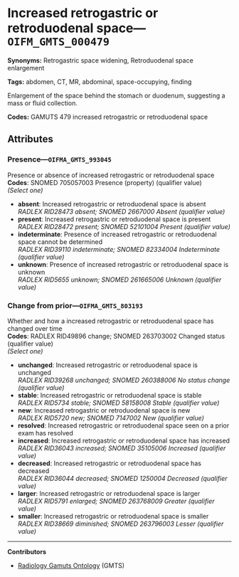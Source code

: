 # Increased retrogastric or retroduodenal space—`OIFM_GMTS_000479`

**Synonyms:** Retrogastric space widening, Retroduodenal space enlargement

**Tags:** abdomen, CT, MR, abdominal, space-occupying, finding

Enlargement of the space behind the stomach or duodenum, suggesting a mass or fluid collection.

**Codes:** GAMUTS 479 increased retrogastric or retroduodenal space

## Attributes

### Presence—`OIFMA_GMTS_993045`

Presence or absence of increased retrogastric or retroduodenal space  
**Codes**: SNOMED 705057003 Presence (property) (qualifier value)  
*(Select one)*

- **absent**: Increased retrogastric or retroduodenal space is absent  
_RADLEX RID28473 absent; SNOMED 2667000 Absent (qualifier value)_
- **present**: Increased retrogastric or retroduodenal space is present  
_RADLEX RID28472 present; SNOMED 52101004 Present (qualifier value)_
- **indeterminate**: Presence of increased retrogastric or retroduodenal space cannot be determined  
_RADLEX RID39110 indeterminate; SNOMED 82334004 Indeterminate (qualifier value)_
- **unknown**: Presence of increased retrogastric or retroduodenal space is unknown  
_RADLEX RID5655 unknown; SNOMED 261665006 Unknown (qualifier value)_

### Change from prior—`OIFMA_GMTS_803193`

Whether and how a increased retrogastric or retroduodenal space has changed over time  
**Codes**: RADLEX RID49896 change; SNOMED 263703002 Changed status (qualifier value)  
*(Select one)*

- **unchanged**: Increased retrogastric or retroduodenal space is unchanged  
_RADLEX RID39268 unchanged; SNOMED 260388006 No status change (qualifier value)_
- **stable**: Increased retrogastric or retroduodenal space is stable  
_RADLEX RID5734 stable; SNOMED 58158008 Stable (qualifier value)_
- **new**: Increased retrogastric or retroduodenal space is new  
_RADLEX RID5720 new; SNOMED 7147002 New (qualifier value)_
- **resolved**: Increased retrogastric or retroduodenal space seen on a prior exam has resolved  
- **increased**: Increased retrogastric or retroduodenal space has increased  
_RADLEX RID36043 increased; SNOMED 35105006 Increased (qualifier value)_
- **decreased**: Increased retrogastric or retroduodenal space has decreased  
_RADLEX RID36044 decreased; SNOMED 1250004 Decreased (qualifier value)_
- **larger**: Increased retrogastric or retroduodenal space is larger  
_RADLEX RID5791 enlarged; SNOMED 263768009 Greater (qualifier value)_
- **smaller**: Increased retrogastric or retroduodenal space is smaller  
_RADLEX RID38669 diminished; SNOMED 263796003 Lesser (qualifier value)_

---

**Contributors**

- [Radiology Gamuts Ontology](https://gamuts.net/) (GMTS)